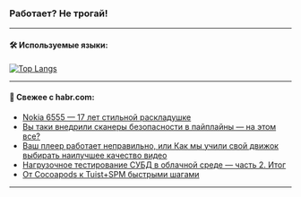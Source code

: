 ### Работает? Не трогай!

---
<!--
#### 🛠️ Technical stack:

![Java](https://img.shields.io/badge/Java-informational?logo=Oracle&style=flat&logoColor=white&color=FF4500)
![Kotlin](https://img.shields.io/badge/Kotlin-informational?logo=Kotlin&style=flat&logoColor=white&color=774D97)
![TS](https://img.shields.io/badge/TypeScript-informational?logo=typeScript&style=flat&logoColor=black&color=017acc)
![Python](https://img.shields.io/badge/Python-informational?logo=Python&style=flat&logoColor=black&color=ffdd54) <br>
![Spring](https://img.shields.io/badge/Spring-informational?logo=Spring&style=flat&logoColor=white&color=6DB33F) 
![SpringBoot](https://img.shields.io/badge/SpringBoot-informational?logo=SpringBoot&style=flat&logoColor=white&color=6DB33F)
![Nest](https://img.shields.io/badge/NestJS-informational?logo=NestJS&style=flat&logoColor=white&color=E0234E) 
![NodeJS](https://img.shields.io/badge/NodeJS-informational?logo=node.js&style=flat&logoColor=white&color=70A760)<br>
![PostgreSQL](https://img.shields.io/badge/PostgreSQL-informational?logo=PostgreSQL&style=flat&logoColor=white&color=DAA520)
![MongoDB](https://img.shields.io/badge/MongoDB-informational?logo=MongoDB&style=flat&logoColor=white&color=870000)
![Apache](https://img.shields.io/badge/Apache-informational?logo=apache&style=flat&logoColor=white&color=f74e28)

___ 
-->

#### 🛠️ Используемые языки:

[![Top Langs](https://github-readme-stats-u2qms2cxw-advtsettinggmailcoms-projects.vercel.app/api/top-langs/?username=zloylis&langs_count=10&hide_title=true&title_color=e6edf3&size_weight=0.5&count_weight=0.5&layout=compact&hide_progress=true&hide_border=true&theme=dracula)](https://github.com/zloylis)

<!---


####  :octocat:&nbsp;&nbsp; Статистика:

![GitHub stats](https://github-readme-stats-u2qms2cxw-advtsettinggmailcoms-projects.vercel.app/api?username=zloylis&show_icons=true&hide_border=true&theme=dracula&title_color=e6edf3&include_all_commits=true&count_private=true&hide_rank=false&hide_title=true&rank_icon=github)
-->
---

#### 💬 Свежее с habr.com:

<!-- BLOG-POST-LIST:START -->
- [Nokia 6555 — 17 лет стильной раскладушке](https://habr.com/ru/companies/ru_mts/articles/837482/?utm_source=habrahabr&utm_medium=rss&utm_campaign=837482)
- [Вы таки внедрили сканеры безопасности в пайплайны — на этом все?](https://habr.com/ru/companies/kuper/articles/835518/?utm_source=habrahabr&utm_medium=rss&utm_campaign=835518)
- [Ваш плеер работает неправильно, или Как мы учили свой движок выбирать наилучшее качество видео](https://habr.com/ru/companies/yandex_cloud_and_infra/articles/837334/?utm_source=habrahabr&utm_medium=rss&utm_campaign=837334)
- [Нагрузочное тестирование СУБД в облачной среде — часть 2. Итог](https://habr.com/ru/articles/837462/?utm_source=habrahabr&utm_medium=rss&utm_campaign=837462)
- [От Cocoapods к Tuist+SPM быстрыми шагами](https://habr.com/ru/articles/837456/?utm_source=habrahabr&utm_medium=rss&utm_campaign=837456)
<!-- BLOG-POST-LIST:END -->

---
